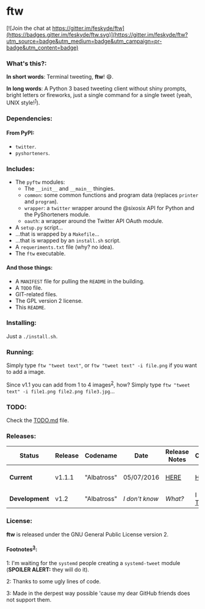 # ftw

[![Join the chat at https://gitter.im/feskyde/ftw](https://badges.gitter.im/feskyde/ftw.svg)](https://gitter.im/feskyde/ftw?utm_source=badge&utm_medium=badge&utm_campaign=pr-badge&utm_content=badge)

### What's this?:

**In short words**: Terminal tweeting, **ftw**! :smile:.

**In long words**: A Python 3 based tweeting client without shiny prompts, bright letters or fireworks, just a single command for a single tweet (yeah, UNIX style!<sup>[1](#footnotes-1)</sup>).

### Dependencies:

#### From PyPI:

- `twitter`.
- `pyshorteners`.

### Includes:

- The `pyftw` modules:
  - The `__init__` and `__main__` thingies.
  - `common`: some common functions and program data (replaces `printer` and `program`).
  - `wrapper`: a `twitter` wrapper around the @sixosix API for Python and the PyShorteners module.
  - `oauth`: a wrapper around the Twitter API OAuth module.
- A `setup.py` script...
- ...that is wrapped by a `Makefile`...
- ...that is wrapped by an `install.sh` script.
- A `requeriments.txt` file (why? no idea).
- The `ftw` executable.

#### And those things:

- A `MANIFEST` file for pulling the `README` in the building.
- A `TODO` file.
- GIT-related files.
- The GPL version 2 license.
- This `README`.

### Installing:

Just a `./install.sh`.

### Running:

Simply type `ftw "tweet text"`, or `ftw "tweet text" -i file.png` if you want to add a image.

Since v1.1 you can add from 1 to 4 images<sup>[2](#footnotes-2)</sup>, how? Simply type `ftw "tweet text" -i file1.png file2.png file3.jpg`...

### TODO:

Check the [TODO.md](https://github.com/feskyde/ftw/blob/master/TODO.md) file.

### Releases:

| Status | Release | Codename | Date | Release Notes | Changelog | Download |
|--------|---------|----------|------|---------------|-----------|----------|
| **Current** | v1.1.1 | "Albatross" | 05/07/2016 | [HERE](https://github.com/feskyde/ftw/releases/tag/v1.1.1) | [HERE](https://github.com/feskyde/ftw/compare/v1.1...v1.1.1) | [TARBALL](https://github.com/feskyde/ftw/archive/ftw-1.1.1.tar.gz) / [WINEXEC](https://www.youtube.com/watch?v=oHg5SJYRHA0 "Click this without doubts, you will not get rickroll'd :)") |
| **Development** | v1.2 | "Albatross" | *I don't know* | *What?* | I have [THIS](https://github.com/feskyde/ftw/compare/v1.1.1...master) | *Not available* |

### License:

**ftw** is released under the GNU General Public License version 2.

#### Footnotes<sup>[3](#footnotes-3)</sup>:

<a name="footnotes-1">1</a>: I'm waiting for the `systemd` people creating a `systemd-tweet` module (**SPOILER ALERT:** they will do it).

<a name="footnotes-2">2</a>: Thanks to some ugly lines of code.

<a name="footnotes-3">3</a>: Made in the derpest way possible 'cause my dear GitHub friends does not support them.
